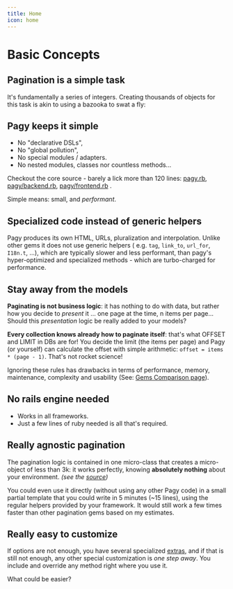 ```yaml
---
title: Home
icon: home
---
```

# Basic Concepts

## Pagination is a simple task

It's fundamentally a series of integers. Creating thousands of objects for this task is akin to using a bazooka to swat a fly:

## Pagy keeps it simple

* No "declarative DSLs", 
* No "global pollution", 
* No special modules / adapters. 
* No nested modules, classes nor countless methods...

Checkout the core source - barely a lick more than 120 lines: [pagy.rb](https://github.com/ddnexus/pagy/blob/master/lib/pagy.rb), [pagy/backend.rb](https://github.com/ddnexus/pagy/blob/master/lib/pagy/backend.rb), [pagy/frontend.rb](https://github.com/ddnexus/pagy/blob/master/lib/pagy/frontend.rb) .

Simple means: small, and *performant*.

## Specialized code instead of generic helpers

Pagy produces its own HTML, URLs, pluralization and interpolation. Unlike other gems it does not use generic helpers ( e.g. `tag`, `link_to`, `url_for`, `I18n.t`, ...), which are typically slower and less performant, than pagy's hyper-optimized and specialized methods - which are turbo-charged for performance.

## Stay away from the models

**Paginating is not business logic**: it has nothing to do with data, but rather how you decide to _present_ it ... one page at the time, n items per page... Should this _presentation_ logic be really added to your models? 

**Every collection knows already how to paginate itself**: that's what OFFSET and LIMIT in DBs are for! You decide the limit (the items per page) and Pagy (or yourself) can calculate the offset with simple arithmetic: `offset = items * (page - 1)`. That's not rocket science! 

Ignoring these rules has drawbacks in terms of performance, memory, maintenance, complexity and usability (See: [Gems Comparison page](http://ddnexus.github.io/pagination-comparison)).

## No rails engine needed

* Works in all frameworks.
* Just a few lines of ruby needed is all that's required.

## Really agnostic pagination

The pagination logic is contained in one micro-class that creates a micro-object of less than 3k: it works perfectly, knowing **absolutely nothing** about your environment. _(see the [source](https://github.com/ddnexus/pagy/blob/master/lib/pagy.rb))_

You could even use it directly (without using any other Pagy code) in a small partial template that you could write in 5 minutes (~15 lines), using the regular helpers provided by your framework. It would still work a few times faster than other pagination gems based on my estimates.

## Really easy to customize

If options are not enough, you have several specialized [extras](docs/extras.md), and if that is still not enough, any other special customization is _one step away_. You include and override any method right where you use it. 

What could be easier?

